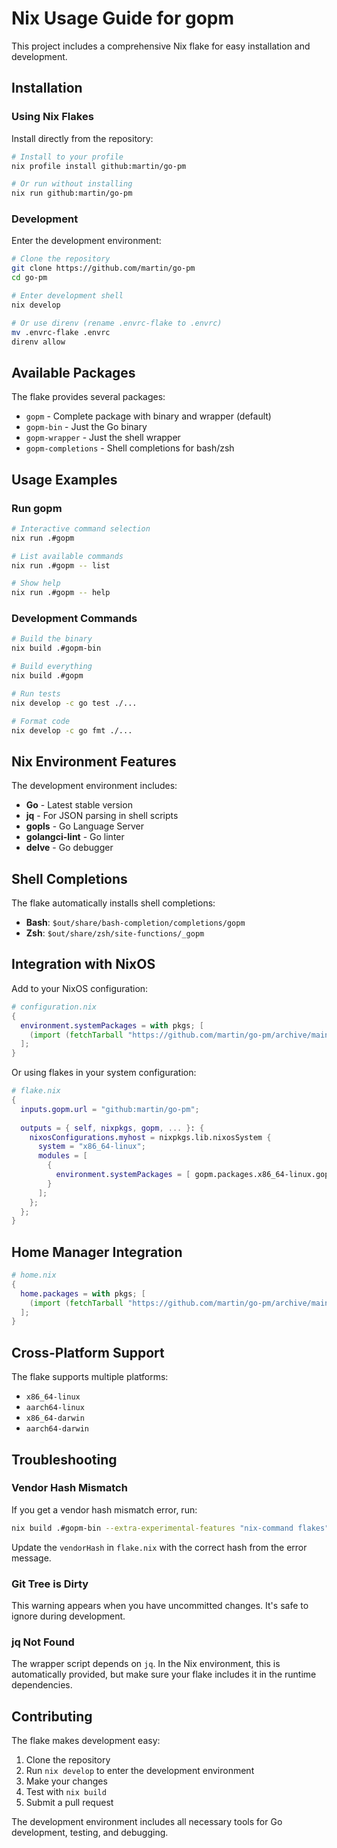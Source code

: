 # Nix Usage Guide for gopm

This project includes a comprehensive Nix flake for easy installation and development.

## Installation

### Using Nix Flakes

Install directly from the repository:

```bash
# Install to your profile
nix profile install github:martin/go-pm

# Or run without installing
nix run github:martin/go-pm
```

### Development

Enter the development environment:

```bash
# Clone the repository
git clone https://github.com/martin/go-pm
cd go-pm

# Enter development shell
nix develop

# Or use direnv (rename .envrc-flake to .envrc)
mv .envrc-flake .envrc
direnv allow
```

## Available Packages

The flake provides several packages:

- `gopm` - Complete package with binary and wrapper (default)
- `gopm-bin` - Just the Go binary
- `gopm-wrapper` - Just the shell wrapper
- `gopm-completions` - Shell completions for bash/zsh

## Usage Examples

### Run gopm

```bash
# Interactive command selection
nix run .#gopm

# List available commands
nix run .#gopm -- list

# Show help
nix run .#gopm -- help
```

### Development Commands

```bash
# Build the binary
nix build .#gopm-bin

# Build everything
nix build .#gopm

# Run tests
nix develop -c go test ./...

# Format code
nix develop -c go fmt ./...
```

## Nix Environment Features

The development environment includes:

- **Go** - Latest stable version
- **jq** - For JSON parsing in shell scripts
- **gopls** - Go Language Server
- **golangci-lint** - Go linter
- **delve** - Go debugger

## Shell Completions

The flake automatically installs shell completions:

- **Bash**: `$out/share/bash-completion/completions/gopm`
- **Zsh**: `$out/share/zsh/site-functions/_gopm`

## Integration with NixOS

Add to your NixOS configuration:

```nix
# configuration.nix
{
  environment.systemPackages = with pkgs; [
    (import (fetchTarball "https://github.com/martin/go-pm/archive/main.tar.gz")).packages.${system}.gopm
  ];
}
```

Or using flakes in your system configuration:

```nix
# flake.nix
{
  inputs.gopm.url = "github:martin/go-pm";
  
  outputs = { self, nixpkgs, gopm, ... }: {
    nixosConfigurations.myhost = nixpkgs.lib.nixosSystem {
      system = "x86_64-linux";
      modules = [
        {
          environment.systemPackages = [ gopm.packages.x86_64-linux.gopm ];
        }
      ];
    };
  };
}
```

## Home Manager Integration

```nix
# home.nix
{
  home.packages = with pkgs; [
    (import (fetchTarball "https://github.com/martin/go-pm/archive/main.tar.gz")).packages.${system}.gopm
  ];
}
```

## Cross-Platform Support

The flake supports multiple platforms:

- `x86_64-linux`
- `aarch64-linux`
- `x86_64-darwin`
- `aarch64-darwin`

## Troubleshooting

### Vendor Hash Mismatch

If you get a vendor hash mismatch error, run:

```bash
nix build .#gopm-bin --extra-experimental-features "nix-command flakes"
```

Update the `vendorHash` in `flake.nix` with the correct hash from the error message.

### Git Tree is Dirty

This warning appears when you have uncommitted changes. It's safe to ignore during development.

### jq Not Found

The wrapper script depends on `jq`. In the Nix environment, this is automatically provided, but make sure your flake includes it in the runtime dependencies.

## Contributing

The flake makes development easy:

1. Clone the repository
2. Run `nix develop` to enter the development environment
3. Make your changes
4. Test with `nix build`
5. Submit a pull request

The development environment includes all necessary tools for Go development, testing, and debugging.